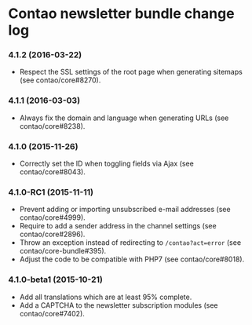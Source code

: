 # Contao newsletter bundle change log

### 4.1.2 (2016-03-22)

 * Respect the SSL settings of the root page when generating sitemaps (see contao/core#8270).

### 4.1.1 (2016-03-03)

 * Always fix the domain and language when generating URLs (see contao/core#8238).

### 4.1.0 (2015-11-26)

 * Correctly set the ID when toggling fields via Ajax (see contao/core#8043).

### 4.1.0-RC1 (2015-11-11)

 * Prevent adding or importing unsubscribed e-mail addresses (see contao/core#4999).
 * Require to add a sender address in the channel settings (see contao/core#2896).
 * Throw an exception instead of redirecting to `/contao?act=error` (see contao/core-bundle#395).
 * Adjust the code to be compatible with PHP7 (see contao/core#8018).

### 4.1.0-beta1 (2015-10-21)

 * Add all translations which are at least 95% complete.
 * Add a CAPTCHA to the newsletter subscription modules (see contao/core#7402).
